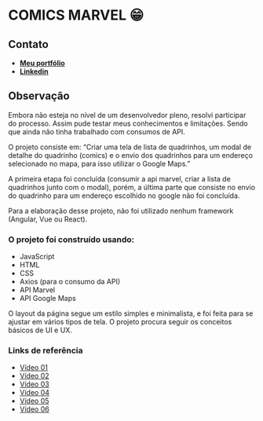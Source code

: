 <h1>COMICS MARVEL 😁</h1>

<h2>Contato</h2>
<ul>
    <li><strong><a href="https://anderson.vercel.app/" target="_blank">Meu portfólio</a></strong></li>
    <li><strong><a href="https://www.linkedin.com/in/andersonsilva7/" target="_blank">Linkedin</a></strong></li>
</ul>

<h2>Observação</h2>

Embora não esteja no nível de um desenvolvedor pleno, resolvi participar do processo. Assim pude testar meus
conhecimentos e limitações. Sendo que ainda não tinha trabalhado com consumos de API.

O projeto consiste em: “Criar uma tela de lista de quadrinhos, um modal de detalhe do quadrinho (comics) e o envio
dos
quadrinhos para um endereço selecionado no mapa, para isso utilizar o Google Maps.”

A primeira etapa foi concluída (consumir a api marvel, criar a lista de quadrinhos junto com o modal), porém, a
última
parte que consiste no envio do quadrinho para um endereço escolhido no google não foi concluída.

Para a elaboração desse projeto, não foi utilizado nenhum framework (Angular, Vue ou React).

<h3>O projeto foi construído usando:</h3>
<ul>
    <li>JavaScript</li>
    <li>HTML</li>
    <li>CSS</li>
    <li>Axios (para o consumo da API)</li>
    <li>API Marvel</li>
    <li>API Google Maps</li>
</ul>

O layout da página segue um estilo simples e minimalista, e foi feita para se ajustar em vários tipos de tela.
O projeto procura seguir os conceitos básicos de UI e UX.

<h3>Links de referência</h3>
    
<ul>
    <li><a href="https://www.youtube.com/watch?v=hg66uftLsTQ" target="_blank">Vídeo 01</a></li>
    <li><a href="https://www.youtube.com/watch?v=kHjnnEBVgw4" target="_blank">Vídeo 02</a></li>
    <li><a href="https://www.youtube.com/watch?v=jlqgqSFIKPU" target="_blank">Vídeo 03</a></li>
    <li><a href="https://www.youtube.com/watch?v=HgayBu0FSjA&list=PLfeu5i2CGb0sDdiR_RpWbH-758luP3_fj&index=2" target="_blank">Vídeo 04</a></li>
    <li><a href="https://www.youtube.com/watch?v=xZhRP4_o6z4">Vídeo 05</a></li>
    <li><a href="https://developer.mozilla.org/pt-BR/">Vídeo 06</a></li>
</ul>
